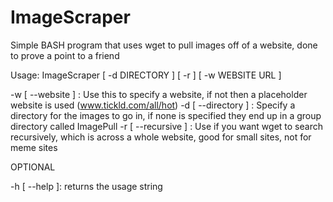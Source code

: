 # ImageScraper
Simple BASH program that uses wget to pull images off of a website, done to prove a point to a friend

Usage: ImageScraper [ -d DIRECTORY ] [ -r ] [ -w WEBSITE URL ]

-w [ --website ]   : Use this to specify a website, if not then a placeholder website is used (www.tickld.com/all/hot)
-d [ --directory ] : Specify a directory for the images to go in, if none is specified they end up in a group directory called ImagePull
-r [ --recursive ] : Use if you want wget to search recursively, which is across a whole website, good for small sites, not for meme sites

OPTIONAL

-h [ --help ]: returns the usage string
